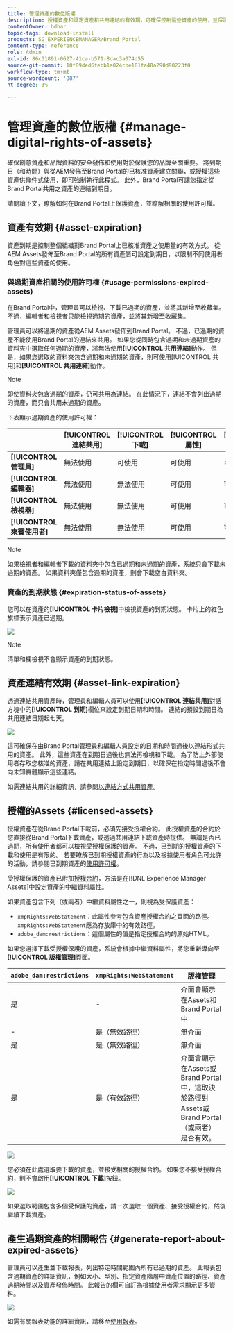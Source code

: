 ```yaml
---
title: 管理資產的數位版權
description: 授權資產和設定資產和共用連結的有效期，可確保控制這些資產的使用，並保護它們。
contentOwner: bdhar
topic-tags: download-install
products: SG_EXPERIENCEMANAGER/Brand_Portal
content-type: reference
role: Admin
exl-id: 86c31891-0627-41ca-b571-8dac3a074d55
source-git-commit: 10f89ded6febb1a024cbe181fa48a290d90223f0
workflow-type: tm+mt
source-wordcount: '887'
ht-degree: 3%

---
```


# 管理資產的數位版權 {#manage-digital-rights-of-assets}

確保創意資產和品牌資料的安全發佈和使用對於保護您的品牌至關重要。 將到期日（和時間）與從AEM發佈至Brand Portal的已核准資產建立關聯，或授權這些資產供條件式使用，即可強制執行此程式。 此外，Brand Portal可讓您指定從Brand Portal共用之資產的連結到期日。

請閱讀下文，瞭解如何在Brand Portal上保護資產，並瞭解相關的使用許可權。

## 資產有效期 {#asset-expiration}

資產到期是控制整個組織對Brand Portal上已核准資產之使用量的有效方式。 從AEM Assets發佈至Brand Portal的所有資產皆可設定到期日，以限制不同使用者角色對這些資產的使用。

### 與過期資產相關的使用許可權 {#usage-permissions-expired-assets}

在Brand Portal中，管理員可以檢視、下載已過期的資產，並將其新增至收藏集。 不過，編輯者和檢視者只能檢視過期的資產，並將其新增至收藏集。

管理員可以將過期的資產從AEM Assets發佈到Brand Portal。 不過，已過期的資產不能使用Brand Portal的連結來共用。 如果您從同時包含過期和未過期資產的資料夾中選取任何過期的資產，將無法使用&#x200B;**[!UICONTROL 共用連結]**&#x200B;動作。 但是，如果您選取的資料夾包含過期和未過期的資產，則可使用[!UICONTROL 共用]和&#x200B;**[!UICONTROL 共用連結]**&#x200B;動作。

>[!NOTE]
>
>即使資料夾包含過期的資產，仍可共用為連結。 在此情況下，連結不會列出過期的資產，而只會共用未過期的資產。

下表顯示過期資產的使用許可權：

|   | **[!UICONTROL 連結共用]** | **[!UICONTROL 下載]** | **[!UICONTROL 屬性]** | **[!UICONTROL 新增至集合]** | **[!UICONTROL 刪除]** |
|---|---|---|---|---|---|
| **[!UICONTROL 管理員]** | 無法使用 | 可使用 | 可使用 | 可使用 | 可使用 |
| **[!UICONTROL 編輯器]** | 無法使用 | 無法使用 | 可使用 | 可使用 | 無法使用 |
| **[!UICONTROL 檢視器]** | 無法使用 | 無法使用 | 可使用 | 可使用 | 無法使用 |
| **[!UICONTROL 來賓使用者]** | 無法使用 | 無法使用 | 可使用 | 可使用 | 無法使用 |

>[!NOTE]
>
>如果檢視者和編輯者下載的資料夾中包含已過期和未過期的資產，系統只會下載未過期的資產。 如果資料夾僅包含過期的資產，則會下載空白資料夾。

### 資產的到期狀態 {#expiration-status-of-assets}

您可以在資產的&#x200B;**[!UICONTROL 卡片檢視]**&#x200B;中檢視資產的到期狀態。 卡片上的紅色旗標表示資產已過期。

![](assets/expired_assets_cardview.png)

>[!NOTE]
>
>清單和欄檢視不會顯示資產的到期狀態。

## 資產連結有效期 {#asset-link-expiration}

透過連結共用資產時，管理員和編輯人員可以使用&#x200B;**[!UICONTROL 連結共用]**&#x200B;對話方塊中的&#x200B;**[!UICONTROL 到期]**&#x200B;欄位來設定到期日期和時間。 連結的預設到期日為共用連結日期起七天。

![](assets/asset-link-sharing.png)

這可確保在由Brand Portal管理員和編輯人員設定的日期和時間過後以連結形式共用的資產。 此外，這些資產在到期日過後也無法再檢視和下載。 為了防止外部使用者存取您核准的資產，請在共用連結上設定到期日，以確保在指定時間過後不會向未知實體顯示這些連結。

如需連結共用的詳細資訊，請參閱[以連結方式共用資產](../using/brand-portal-link-share.md)。

## 授權的Assets {#licensed-assets}

授權資產在從Brand Portal下載前，必須先接受授權合約。 此授權資產的合約於您直接從Brand Portal下載資產，或透過共用連結下載資產時提供。 無論是否已過期，所有使用者都可以檢視受授權保護的資產。 不過，已到期的授權資產的下載和使用是有限的。 若要瞭解已到期授權資產的行為以及根據使用者角色可允許的活動，請參閱已到期資產的[使用許可權](../using/manage-digital-rights-of-assets.md#usage-permissions-expired-assets)。

受授權保護的資產已附加[授權合約](https://experienceleague.adobe.com/zh-hant/docs/experience-manager-65/content/assets/administer/drm)，方法是在[!DNL Experience Manager Assets]中設定資產的中繼資料屬性。

如果資產包含下列（或兩者）中繼資料屬性之一，則視為受保護資產：

* `xmpRights:WebStatement`：此屬性參考包含資產授權合約之頁面的路徑。 `xmpRights:WebStatement`應為存放庫中的有效路徑。
* `adobe_dam:restrictions`：這個屬性的值是指定授權合約的原始HTML。


如果您選擇下載受授權保護的資產，系統會根據中繼資料屬性，將您重新導向至&#x200B;**[!UICONTROL 版權管理]**&#x200B;頁面。

| `adobe_dam:restrictions` | `xmpRights:WebStatement` | 版權管理 |
| --- | --- | --- |
| 是 | - | 介面會顯示在Assets和Brand Portal中 |
| - | 是（無效路徑） | 無介面 |
| 是 | 是（無效路徑） | 無介面 |
| 是 | 是（有效路徑） | 介面會顯示在Assets或Brand Portal</br>中，這取決於路徑對Assets或Brand Portal （或兩者）是否有效。 |

![](assets/asset-copyright-mgmt.png)

您必須在此處選取要下載的資產，並接受相關的授權合約。 如果您不接受授權合約，則不會啟用&#x200B;**[!UICONTROL 下載]**&#x200B;按鈕。

![](assets/licensed-asset-download-2.png)

如果選取範圍包含多個受保護的資產，請一次選取一個資產、接受授權合約，然後繼續下載資產。

## 產生過期資產的相關報告 {#generate-report-about-expired-assets}

管理員可以產生並下載報表，列出特定時間範圍內所有已過期的資產。 此報表包含過期資產的詳細資訊，例如大小、型別、指定資產階層中資產位置的路徑、資產過期時間以及資產發佈時間。 此報告的欄可自訂為根據使用者需求顯示更多資料。

![](assets/assets-expired.png)

如需有關報表功能的詳細資訊，請移至[使用報表](../using/brand-portal-reports.md#work-with-reports)。

